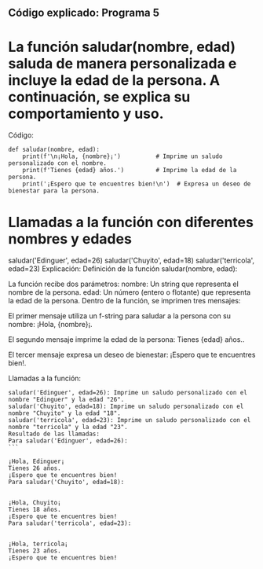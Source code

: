 ## Código explicado: Programa 5
# La función saludar(nombre, edad) saluda de manera personalizada e incluye la edad de la persona. A continuación, se explica su comportamiento y uso.

Código:
```
def saludar(nombre, edad):
    print(f'\n¡Hola, {nombre}¡')          # Imprime un saludo personalizado con el nombre.
    print(f'Tienes {edad} años.')         # Imprime la edad de la persona.
    print('¡Espero que te encuentres bien!\n')  # Expresa un deseo de bienestar para la persona.
``````

# Llamadas a la función con diferentes nombres y edades
saludar('Edinguer', edad=26)
saludar('Chuyito', edad=18)
saludar('terricola', edad=23)
Explicación:
Definición de la función saludar(nombre, edad):

La función recibe dos parámetros:
nombre: Un string que representa el nombre de la persona.
edad: Un número (entero o flotante) que representa la edad de la persona.
Dentro de la función, se imprimen tres mensajes:    


El primer mensaje utiliza un f-string para saludar a la persona con su nombre: ¡Hola, {nombre}¡.


El segundo mensaje imprime la edad de la persona: Tienes {edad} años..


El tercer mensaje expresa un deseo de bienestar: ¡Espero que te encuentres bien!.


Llamadas a la función:
``````
saludar('Edinguer', edad=26): Imprime un saludo personalizado con el nombre "Edinguer" y la edad "26".
saludar('Chuyito', edad=18): Imprime un saludo personalizado con el nombre "Chuyito" y la edad "18".
saludar('terricola', edad=23): Imprime un saludo personalizado con el nombre "terricola" y la edad "23".
Resultado de las llamadas:
Para saludar('Edinguer', edad=26):
```

¡Hola, Edinguer¡
Tienes 26 años.
¡Espero que te encuentres bien!
Para saludar('Chuyito', edad=18):


¡Hola, Chuyito¡
Tienes 18 años.
¡Espero que te encuentres bien!
Para saludar('terricola', edad=23):


¡Hola, terricola¡
Tienes 23 años.
¡Espero que te encuentres bien!
